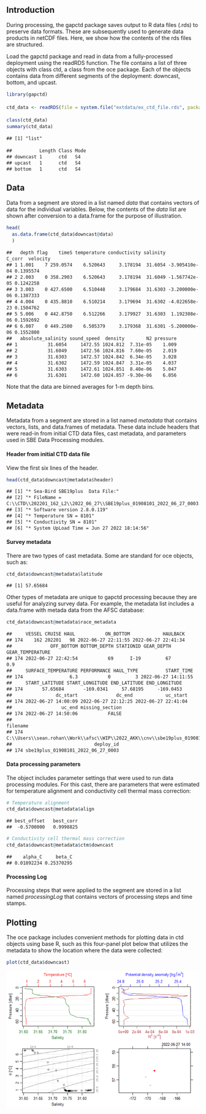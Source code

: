 ## Introduction

During processing, the gapctd package saves output to R data files
(.rds) to preserve data formats. These are subsequently used to generate
data products in netCDF files. Here, we show how the contents of the rds
files are structured.

Load the gapctd package and read in data from a fully-processed
deployment using the readRDS function. The file contains a list of three
objects with class ctd, a class from the oce package. Each of the
objects contains data from different segments of the deployment:
downcast, bottom, and upcast.

``` r
library(gapctd)

ctd_data <- readRDS(file = system.file("extdata/ex_ctd_file.rds", package = "gapctd"))

class(ctd_data)
summary(ctd_data)
```

    ## [1] "list"

    ##          Length Class Mode
    ## downcast 1      ctd   S4  
    ## upcast   1      ctd   S4  
    ## bottom   1      ctd   S4

## Data

Data from a segment are stored in a list named *data* that contains
vectors of data for the individual variables. Below, the contents of the
*data* list are shown after conversion to a data.frame for the purpose
of illustration.

``` r
head(
  as.data.frame(ctd_data$downcast@data)
  )
```

    ##   depth flag    timeS temperature conductivity salinity        C_corr  velocity
    ## 1 1.001    7 259.0574    6.520643     3.178194  31.6054 -3.905410e-04 0.1395574
    ## 2 2.003    0 358.2903    6.520643     3.178194  31.6049 -1.567742e-05 0.1242258
    ## 3 3.003    0 427.6500    6.510448     3.179684  31.6303 -3.200000e-06 0.1387333
    ## 4 4.004    0 435.8810    6.510214     3.179694  31.6302 -4.022658e-23 0.1504762
    ## 5 5.006    0 442.8750    6.512266     3.179927  31.6303  1.192308e-06 0.1592692
    ## 6 6.007    0 449.2500    6.505379     3.179368  31.6301 -5.200000e-06 0.1552800
    ##   absolute_salinity sound_speed  density        N2 pressure
    ## 1           31.6054     1472.55 1024.812  7.31e-05    1.009
    ## 2           31.6049     1472.56 1024.816  7.60e-05    2.019
    ## 3           31.6303     1472.57 1024.842  6.34e-05    3.028
    ## 4           31.6302     1472.59 1024.847  3.31e-05    4.037
    ## 5           31.6303     1472.61 1024.851  8.40e-06    5.047
    ## 6           31.6301     1472.60 1024.857 -9.30e-06    6.056

Note that the data are binned averages for 1-m depth bins.

## Metadata

Metadata from a segment are stored in a list named *metadata* that
contains vectors, lists, and data.frames of metadata. These data include
headers that were read-in from initial CTD data files, cast metadata,
and parameters used in SBE Data Processing modules.

#### Header from initial CTD data file

View the first six lines of the header.

``` r
head(ctd_data$downcast@metadata$header)
```

    ## [1] "* Sea-Bird SBE19plus  Data File:"                                                       
    ## [2] "* FileName = C:\\CTD\\202201_162_L2\\2022_06_27\\SBE19plus_01908101_2022_06_27_0003.hex"
    ## [3] "* Software version 2.8.0.119"                                                           
    ## [4] "* Temperature SN = 8101"                                                                
    ## [5] "* Conductivity SN = 8101"                                                               
    ## [6] "* System UpLoad Time = Jun 27 2022 18:14:56"

#### Survey metadata

There are two types of cast metadata. Some are standard for oce objects,
such as:

``` r
ctd_data$downcast@metadata$latitude
```

    ## [1] 57.65684

Other types of metadata are unique to gapctd processing because they are
useful for analyzing survey data. For example, the metadata list
includes a data.frame with metada data from the AFSC database:

``` r
ctd_data$downcast@metadata$race_metadata
```

    ##     VESSEL CRUISE HAUL           ON_BOTTOM            HAULBACK
    ## 174    162 202201   98 2022-06-27 22:11:55 2022-06-27 22:41:34
    ##              OFF_BOTTOM BOTTOM_DEPTH STATIONID GEAR_DEPTH GEAR_TEMPERATURE
    ## 174 2022-06-27 22:42:54           69      I-19         67              0.9
    ##     SURFACE_TEMPERATURE PERFORMANCE HAUL_TYPE          START_TIME
    ## 174                 6.3           0         3 2022-06-27 14:11:55
    ##     START_LATITUDE START_LONGITUDE END_LATITUDE END_LONGITUDE
    ## 174       57.65684       -169.0341     57.68195     -169.0453
    ##                dc_start              dc_end            uc_start
    ## 174 2022-06-27 14:00:09 2022-06-27 22:12:25 2022-06-27 22:41:04
    ##                  uc_end missing_section
    ## 174 2022-06-27 14:50:06           FALSE
    ##                                                                                              filename
    ## 174 C:\\Users\\sean.rohan\\Work\\afsc\\WIP\\2022_AKK\\cnv\\sbe19plus_01908101_2022_06_27_0003_raw.cnv
    ##                              deploy_id
    ## 174 sbe19plus_01908101_2022_06_27_0003

#### Data processing parameters

The object includes parameter settings that were used to run data
processing modules. For this cast, there are parameters that were
estimated for temperature alignment and conductivity cell thermal mass
correction:

``` r
# Temperature alignment
ctd_data$downcast@metadata$align
```

    ## best_offset   best_corr 
    ##  -0.5700000   0.9998825

``` r
# Conductivity cell thermal mass correction
ctd_data$downcast@metadata$ctm$downcast
```

    ##    alpha_C     beta_C 
    ## 0.01892234 0.25370295

#### Processing Log

Processing steps that were applied to the segment are stored in a list
named *processingLog* that contains vectors of processing steps and time
stamps.

## Plotting

The oce package includes convenient methods for plotting data in ctd
objects using base R, such as this four-panel plot below that utilizes
the metadata to show the location where the data were collected:

``` r
plot(ctd_data$downcast)
```

![](ctd_data_files_files/figure-gfm/unnamed-chunk-6-1.png)<!-- -->
